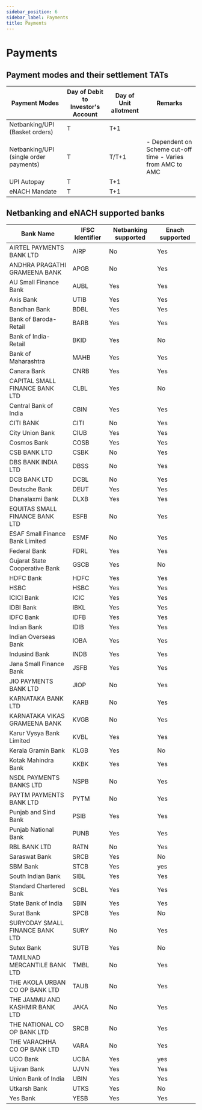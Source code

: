 ```yaml
---
sidebar_position: 6
sidebar_label: Payments
title: Payments
---
```


# Payments

## Payment modes and their settlement TATs

| Payment Modes | Day of Debit to   Investor's Account | Day of Unit   allotment | Remarks |
| --- | --- | --- | --- |
| Netbanking/UPI   (Basket orders) | T | T+1 |  |
| Netbanking/UPI   (single order payments) | T | T/T+1 | \- Dependent on Scheme   cut-off time   \- Varies from AMC to AMC |
| UPI Autopay | T | T+1 |  |
| eNACH Mandate | T | T+1 |  |


## Netbanking and eNACH supported banks

| Bank Name | IFSC Identifier | Netbanking supported | Enach supported |
| --- | --- | --- | --- |
| AIRTEL PAYMENTS BANK LTD | AIRP | No | Yes |
| ANDHRA PRAGATHI GRAMEENA BANK | APGB | No | Yes |
| AU Small Finance Bank | AUBL | Yes | Yes |
| Axis Bank | UTIB | Yes | Yes |
| Bandhan Bank | BDBL | Yes | Yes |
| Bank of Baroda- Retail | BARB | Yes | Yes |
| Bank of India- Retail | BKID | Yes | No |
| Bank of Maharashtra | MAHB | Yes | Yes |
| Canara Bank | CNRB | Yes | Yes |
| CAPITAL SMALL FINANCE BANK LTD | CLBL | Yes | No |
| Central Bank of India | CBIN | Yes | Yes |
| CITI BANK | CITI | No | Yes |
| City Union Bank | CIUB | Yes | Yes |
| Cosmos Bank | COSB | Yes | Yes |
| CSB BANK LTD | CSBK | No | Yes |
| DBS BANK INDIA LTD | DBSS | No | Yes |
| DCB BANK LTD | DCBL | No | Yes |
| Deutsche Bank | DEUT | Yes | Yes |
| Dhanalaxmi Bank | DLXB | Yes | Yes |
| EQUITAS SMALL FINANCE BANK LTD | ESFB | No | Yes |
| ESAF Small Finance Bank Limited | ESMF | No | Yes |
| Federal Bank | FDRL | Yes | Yes |
| Gujarat State Cooperative Bank | GSCB | Yes | No |
| HDFC Bank | HDFC | Yes | Yes |
| HSBC | HSBC | Yes | Yes |
| ICICI Bank | ICIC | Yes | Yes |
| IDBI Bank | IBKL | Yes | Yes |
| IDFC Bank | IDFB | Yes | Yes |
| Indian Bank | IDIB | Yes | Yes |
| Indian Overseas Bank | IOBA | Yes | Yes |
| Indusind Bank | INDB | Yes | Yes |
| Jana Small Finance Bank | JSFB | Yes | Yes |
| JIO PAYMENTS BANK LTD | JIOP | No | Yes |
| KARNATAKA BANK LTD | KARB | No | Yes |
| KARNATAKA VIKAS GRAMEENA BANK | KVGB | No | Yes |
| Karur Vysya Bank Limited | KVBL | Yes | Yes |
| Kerala Gramin Bank | KLGB | Yes | No |
| Kotak Mahindra Bank | KKBK | Yes | Yes |
| NSDL PAYMENTS BANKS LTD | NSPB | No | Yes |
| PAYTM PAYMENTS BANK LTD | PYTM | No | Yes |
| Punjab and Sind Bank | PSIB | Yes | Yes |
| Punjab National Bank | PUNB | Yes | Yes |
| RBL BANK LTD | RATN | No | Yes |
| Saraswat Bank | SRCB | Yes | No |
| SBM Bank | STCB | Yes | yes |
| South Indian Bank | SIBL | Yes | Yes |
| Standard Chartered Bank | SCBL | Yes | Yes |
| State Bank of India | SBIN | Yes | Yes |
| Surat Bank | SPCB | Yes | No |
| SURYODAY SMALL FINANCE BANK LTD | SURY | No | Yes |
| Sutex Bank | SUTB | Yes | No |
| TAMILNAD MERCANTILE BANK LTD | TMBL | No | Yes |
| THE AKOLA URBAN CO OP BANK LTD | TAUB | No | Yes |
| THE JAMMU AND KASHMIR BANK LTD | JAKA | No | Yes |
| THE NATIONAL CO OP BANK LTD | SRCB | No | Yes |
| THE VARACHHA CO OP BANK LTD | VARA | No | Yes |
| UCO Bank | UCBA | Yes | yes |
| Ujjivan Bank | UJVN | Yes | Yes |
| Union Bank of India | UBIN | Yes | Yes |
| Utkarsh Bank | UTKS | Yes | No |
| Yes Bank | YESB | Yes | Yes |

